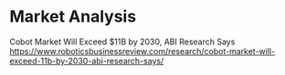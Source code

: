 # Market Analysis

Cobot Market Will Exceed $11B by 2030, ABI Research Says
https://www.roboticsbusinessreview.com/research/cobot-market-will-exceed-11b-by-2030-abi-research-says/

